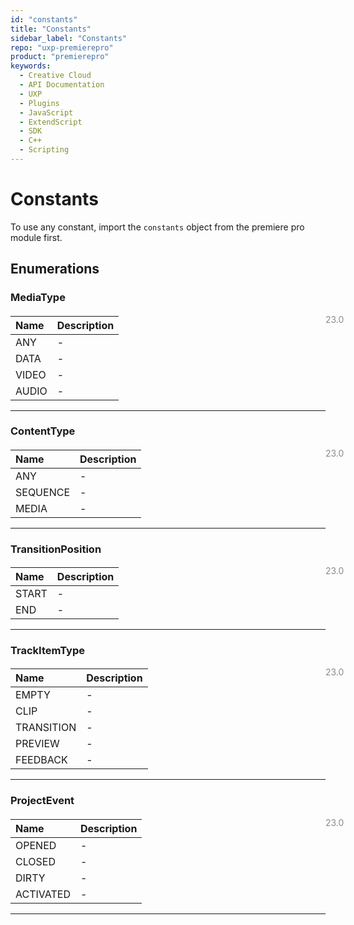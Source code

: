```yaml
---
id: "constants"
title: "Constants"
sidebar_label: "Constants"
repo: "uxp-premierepro"
product: "premierepro"
keywords:
  - Creative Cloud
  - API Documentation
  - UXP
  - Plugins
  - JavaScript
  - ExtendScript
  - SDK
  - C++
  - Scripting
---
```


# Constants

To use any constant, import the `constants` object from the premiere pro module first.

## Enumerations

### MediaType

<span class="minversion" style="display: block; margin-bottom: -1em; margin-left: 36em; float:left; opacity:0.5;">23.0</span>

| Name | Description |
| :------ | :------ |
| ANY | - |
| DATA | - |
| VIDEO | - |
| AUDIO | - |

___
### ContentType

<span class="minversion" style="display: block; margin-bottom: -1em; margin-left: 36em; float:left; opacity:0.5;">23.0</span>

| Name | Description |
| :------ | :------ |
| ANY | - |
| SEQUENCE | - |
| MEDIA | - |

___
### TransitionPosition

<span class="minversion" style="display: block; margin-bottom: -1em; margin-left: 36em; float:left; opacity:0.5;">23.0</span>

| Name | Description |
| :------ | :------ |
| START | - |
| END | - |

___
### TrackItemType

<span class="minversion" style="display: block; margin-bottom: -1em; margin-left: 36em; float:left; opacity:0.5;">23.0</span>

| Name | Description |
| :------ | :------ |
| EMPTY | - |
| CLIP | - |
| TRANSITION | - |
| PREVIEW | - |
| FEEDBACK | - |

___
### ProjectEvent

<span class="minversion" style="display: block; margin-bottom: -1em; margin-left: 36em; float:left; opacity:0.5;">23.0</span>

| Name | Description |
| :------ | :------ |
| OPENED | - |
| CLOSED | - |
| DIRTY | - |
| ACTIVATED | - |

___
